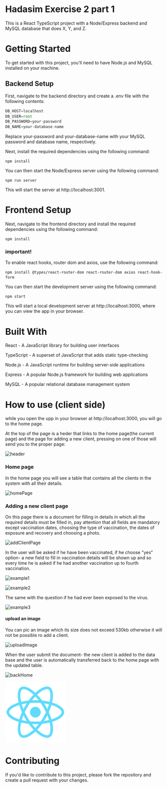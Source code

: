 # Hadasim Exercise 2 part 1
This is a React TypeScript project with a Node/Express backend and MySQL database that does X, Y, and Z.

# Getting Started

To get started with this project, you'll need to have Node.js and MySQL installed on your machine.

## Backend Setup
First, navigate to the backend directory and create a .env file with the following contents:

```js
DB_HOST=localhost
DB_USER=root
DB_PASSWORD=your-password
DB_NAME=your-database-name
```

Replace your-password and your-database-name with your MySQL password and database name, respectively.

Next, install the required dependencies using the following command:
```console
npm install
```
You can then start the Node/Express server using the following command:

```console
npm run server
```
This will start the server at http://localhost:3001.

# Frontend Setup
Next, navigate to the frontend directory and install the required dependencies using the following command:

```console
npm install
```
### important!
To enable react hooks, router dom and axios, use the following command:

```console
npm install @types/react-router-dom react-router-dom axios react-hook-form
```
You can then start the development server using the following command:
```console
npm start
```
This will start a local development server at http://localhost:3000, where you can view the app in your browser.

# Built With

React - A JavaScript library for building user interfaces

TypeScript - A superset of JavaScript that adds static type-checking

Node.js - A JavaScript runtime for building server-side applications

Express - A popular Node.js framework for building web applications

MySQL - A popular relational database management system

# How to use (client side)
 while you open the upp in your browser at http://localhost:3000, you will go to the home page.

 At the top of the page is a heder that links to the home page(the current page) and the page for adding a new client, pressing on one of those will send you to the proper page:

 ![header](/frontend/screenshots/1%20(1).png)

 ### Home page
 In the home page you will see a table that contains all the clients in the system with all their details.

 ![homePage](/frontend/screenshots/2.png)

 ### Adding a new client page
 On this page there is a document for filling in details in which all the required details must be filled in, pay attention that all fields are mandatory except vaccination dates, choosing the type of vaccination, the dates of exposure and recovery and choosing a photo.

 ![addClientPage](/frontend/screenshots/3.png)

 In the user will be asked if he have been vaccinated, if he choose "yes" option- a new field to fill in vaccination details will be shown up
 and so every time he is asked if he had another vaccination up to fourth vaccination.

 ![example1](/frontend/screenshots/4.png)

 ![example2](/frontend/screenshots/5.png)

 The same with the question if he had ever been exposed to the virus.

 ![example3](/frontend/screenshots/6.png)

  #### upload an image
  You can pic an image which its size does not exceed 530kb otherwise it will not be possible ro add a client.

  ![uploadImage](/frontend/screenshots/7.png)

When the user submit the document- the new client is added to the data base and the user is automatically transferred back to the home page with the updated table.

![backHome](/frontend/screenshots/8.png)

![image](../frontend/public/logo192.png)

# Contributing

If you'd like to contribute to this project, please fork the repository and create a pull request with your changes.
